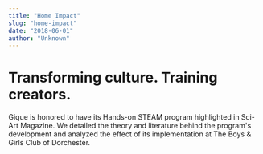 ```yaml
---
title: "Home Impact"
slug: "home-impact"
date: "2018-06-01"
author: "Unknown"
---
```


# Transforming culture. Training creators.

Gique is honored to have its Hands-on STEAM program highlighted in Sci-Art Magazine. We detailed the theory and literature behind the program's development and analyzed the effect of its implementation at The Boys & Girls Club of Dorchester.